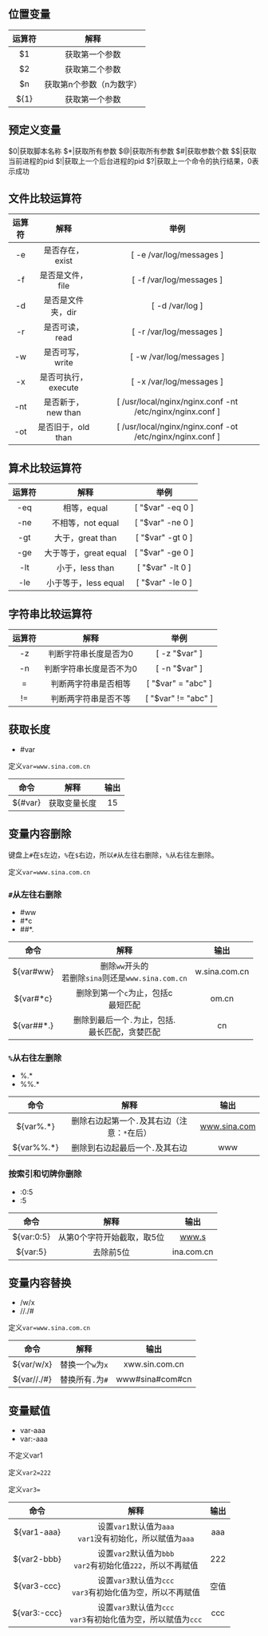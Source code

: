 
## 位置变量
运算符|解释
:-:|:-:
$1|获取第一个参数
$2|获取第二个参数
$n|获取第n个参数（n为数字）
${1}|获取第一个参数

## 预定义变量
$0|获取脚本名称
$*|获取所有参数
$@|获取所有参数
$#|获取参数个数
$$|获取当前进程的pid
$!|获取上一个后台进程的pid
$?|获取上一个命令的执行结果，0表示成功

## 文件比较运算符
运算符|解释|举例
:-:|:-:|:-:
-e|是否存在，exist|[ -e /var/log/messages ]
-f|是否是文件，file|[ -f /var/log/messages ]
-d|是否是文件夹，dir|[ -d /var/log ]
-r|是否可读，read|[ -r /var/log/messages ]
-w|是否可写，write|[ -w /var/log/messages ]
-x|是否可执行，execute|[ -x /var/log/messages ]
-nt|是否新于，new than|[ /usr/local/nginx/nginx.conf -nt /etc/nginx/nginx.conf ]
-ot|是否旧于，old than|[ /usr/local/nginx/nginx.conf -ot /etc/nginx/nginx.conf ]

## 算术比较运算符
运算符|解释|举例
:-:|:-:|:-:
-eq|相等，equal|[ "$var" -eq 0 ]
-ne|不相等，not equal|[ "$var" -ne 0 ]
-gt|大于，great than|[ "$var" -gt 0 ]
-ge|大于等于，great equal|[ "$var" -ge 0 ]
-lt|小于，less than|[ "$var" -lt 0 ]
-le|小于等于，less equal|[ "$var" -le 0 ]

## 字符串比较运算符
运算符|解释|举例
:-:|:-:|:-:
-z|判断字符串长度是否为0|[ -z "$var" ]
-n|判断字符串长度是否不为0|[ -n "$var" ]
=|判断两字符串是否相等|[ "$var" = "abc" ]
!=|判断两字符串是否不等|[ "$var" != "abc" ]



## 获取长度

- #var

定义`var=www.sina.com.cn`

命令|解释|输出
:-:|:-:|:-:
${#var}|获取变量长度|15

## 变量内容删除
键盘上`#`在`$`左边，`%`在`$`右边，所以`#`从左往右删除，`%`从右往左删除。

定义`var=www.sina.com.cn`

### `#`从左往右删除

- #ww
- #*c
- ##*.

命令|解释|输出
:-:|:-:|:-:
${var#ww}|删除`ww`开头的<br>若删除`sina`则还是`www.sina.com.cn`|w.sina.com.cn
${var#*c}|删除到第一个`c`为止，包括c<br>最短匹配|om.cn
${var##*.}|删除到最后一个`.`为止，包括.<br>最长匹配，贪婪匹配|cn


### `%`从右往左删除

- %.*
- %%.*

命令|解释|输出
:-:|:-:|:-:
${var%.*}|删除右边起第一个`.`及其右边（注意：`*`在后）|www.sina.com
${var%%.*}|删除到右边起最后一个`.`及其右边|www

### 按索引和切牌你删除

- :0:5
- :5

命令|解释|输出
:-:|:-:|:-:
${var:0:5}|从第0个字符开始截取，取5位|www.s
${var:5}|去除前5位|ina.com.cn

## 变量内容替换

- /w/x
- //./#

定义`var=www.sina.com.cn`

命令|解释|输出
:-:|:-:|:-:
${var/w/x}|替换一个`w`为`x`|xww.sin.com.cn
${var//./#}|替换所有`.`为`#`|www#sina#com#cn

## 变量赋值

- var-aaa
- var:-aaa

不定义var1

定义`var2=222`

定义`var3=`

命令|解释|输出
:-:|:-:|:-:
${var1-aaa}|设置`var1`默认值为`aaa`<br>`var1`没有初始化，所以赋值为`aaa`|aaa
${var2-bbb}|设置`var2`默认值为`bbb`<br>`var2`有初始化值`222`，所以不再赋值|222
${var3-ccc}|设置`var3`默认值为`ccc`<br>`var3`有初始化值为空，所以不再赋值|空值
${var3:-ccc}|设置`var3`默认值为`ccc`<br>`var3`有初始化值为空，所以赋值为`ccc`|ccc


